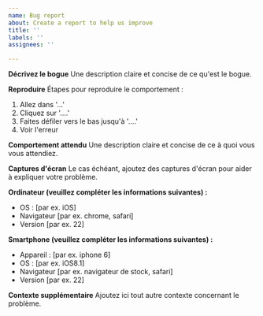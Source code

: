 ```yaml
---
name: Bug report
about: Create a report to help us improve
title: ''
labels: ''
assignees: ''

---
```


**Décrivez le bogue**
Une description claire et concise de ce qu'est le bogue.

**Reproduire**
Étapes pour reproduire le comportement :
1. Allez dans '...'
2. Cliquez sur '....'
3. Faites défiler vers le bas jusqu'à '....'
4. Voir l'erreur

**Comportement attendu**
Une description claire et concise de ce à quoi vous vous attendiez.

**Captures d'écran**
Le cas échéant, ajoutez des captures d'écran pour aider à expliquer votre problème.

**Ordinateur (veuillez compléter les informations suivantes) :**
 - OS : [par ex. iOS]
 - Navigateur [par ex. chrome, safari]
 - Version [par ex. 22]

**Smartphone (veuillez compléter les informations suivantes) :**
 - Appareil : [par ex. iphone 6]
 - OS : [par ex. iOS8.1]
 - Navigateur [par ex. navigateur de stock, safari]
 - Version [par ex. 22]

**Contexte supplémentaire**
Ajoutez ici tout autre contexte concernant le problème.
